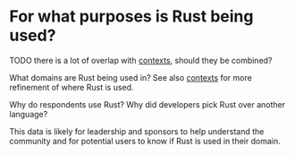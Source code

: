 # For what purposes is Rust being used?

TODO there is a lot of overlap with [contexts](./contexts.md), should they be combined?

What domains are Rust being used in? See also [contexts](./contexts.md) for more refinement of where Rust is used.

Why do respondents use Rust? Why did developers pick Rust over another language?

This data is likely for leadership and sponsors to help understand the community and for potential users to know if Rust is used in their domain.

